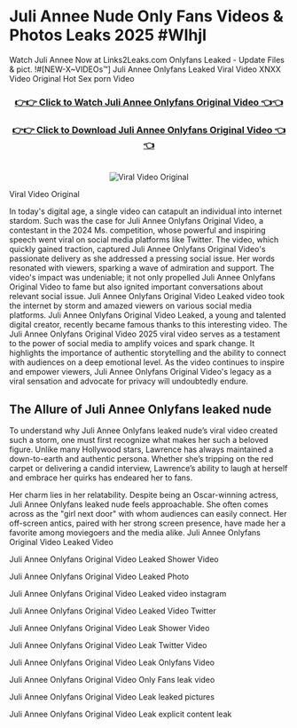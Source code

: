 # Juli Annee Nude Only Fans Videos & Photos Leaks 2025 #WIhjI

Watch Juli Annee Now at Links2Leaks.com Onlyfans Leaked - Update Files & pict. !#[NEW-X~VIDEOs™] Juli Annee Onlyfans Leaked Viral Video XNXX Video Original Hot Sex porn Video
<br>
<div align="center">
<h3><a href="https://links2leaks.com/juliannee" rel="nofollow">👉👉 Click to Watch Juli Annee Onlyfans Original Video 👈👈</a></h3>
<h3><a href="https://links2leaks.com/juliannee" rel="nofollow">👉👉 Click to Download Juli Annee Onlyfans Original Video 👈👈</a></h3>
<br>
<a href="https://links2leaks.com/juliannee" rel="nofollow"><img src="https://i.ibb.co/Gkj2r4b/banner.png" alt="Viral Video Original" style="max-width: 100%; display: inline-block;" data-target="animated-image.originalImage"></a>
</div>

Viral Video Original

In today's digital age, a single video can catapult an individual into internet stardom. Such was the case for Juli Annee Onlyfans Original Video, a contestant in the 2024 Ms. competition, whose powerful and inspiring speech went viral on social media platforms like Twitter.
The video, which quickly gained traction, captured Juli Annee Onlyfans Original Video's passionate delivery as she addressed a pressing social issue. Her words resonated with viewers, sparking a wave of admiration and support. The video's impact was undeniable; it not only propelled Juli Annee Onlyfans Original Video to fame but also ignited important conversations about relevant social issue.
Juli Annee Onlyfans Original Video Leaked video took the internet by storm and amazed viewers on various social media platforms. Juli Annee Onlyfans Original Video Leaked, a young and talented digital creator, recently became famous thanks to this interesting video.
The Juli Annee Onlyfans Original Video 2025 viral video serves as a testament to the power of social media to amplify voices and spark change. It highlights the importance of authentic storytelling and the ability to connect with audiences on a deep emotional level. As the video continues to inspire and empower viewers, Juli Annee Onlyfans Original Video's legacy as a viral sensation and advocate for privacy will undoubtedly endure.

<h2>The Allure of Juli Annee Onlyfans leaked nude</h2>


To understand why Juli Annee Onlyfans leaked nude’s viral video created such a storm, one must first recognize what makes her such a beloved figure. Unlike many Hollywood stars, Lawrence has always maintained a down-to-earth and authentic persona. Whether she’s tripping on the red carpet or delivering a candid interview, Lawrence’s ability to laugh at herself and embrace her quirks has endeared her to fans.

Her charm lies in her relatability. Despite being an Oscar-winning actress, Juli Annee Onlyfans leaked nude feels approachable. She often comes across as the "girl next door" with whom audiences can easily connect. Her off-screen antics, paired with her strong screen presence, have made her a favorite among moviegoers and the media alike.
Juli Annee Onlyfans Original Video Leaked Video

Juli Annee Onlyfans Original Video Leaked Shower Video

Juli Annee Onlyfans Original Video Leaked Photo

Juli Annee Onlyfans Original Video Leaked video instagram

Juli Annee Onlyfans Original Video Leaked Video Twitter

Juli Annee Onlyfans Original Video Leak Shower Video

Juli Annee Onlyfans Original Video Leak Twitter Video

Juli Annee Onlyfans Original Video Leak Onlyfans Video

Juli Annee Onlyfans Original Video Only Fans leak video

Juli Annee Onlyfans Original Video Leak leaked pictures

Juli Annee Onlyfans Original Video Leak explicit content leak